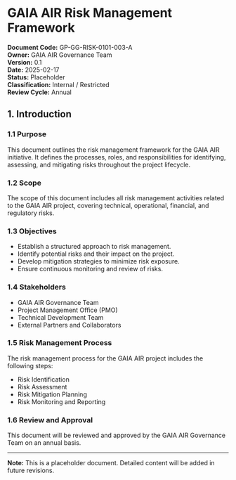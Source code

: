 # GAIA AIR Risk Management Framework

**Document Code:** GP-GG-RISK-0101-003-A  
**Owner:** GAIA AIR Governance Team  
**Version:** 0.1  
**Date:** 2025-02-17  
**Status:** Placeholder  
**Classification:** Internal / Restricted  
**Review Cycle:** Annual  

## 1. Introduction

### 1.1 Purpose
This document outlines the risk management framework for the GAIA AIR initiative. It defines the processes, roles, and responsibilities for identifying, assessing, and mitigating risks throughout the project lifecycle.

### 1.2 Scope
The scope of this document includes all risk management activities related to the GAIA AIR project, covering technical, operational, financial, and regulatory risks.

### 1.3 Objectives
- Establish a structured approach to risk management.
- Identify potential risks and their impact on the project.
- Develop mitigation strategies to minimize risk exposure.
- Ensure continuous monitoring and review of risks.

### 1.4 Stakeholders
- GAIA AIR Governance Team
- Project Management Office (PMO)
- Technical Development Team
- External Partners and Collaborators

### 1.5 Risk Management Process
The risk management process for the GAIA AIR project includes the following steps:
- Risk Identification
- Risk Assessment
- Risk Mitigation Planning
- Risk Monitoring and Reporting

### 1.6 Review and Approval
This document will be reviewed and approved by the GAIA AIR Governance Team on an annual basis.

---

**Note:** This is a placeholder document. Detailed content will be added in future revisions.
